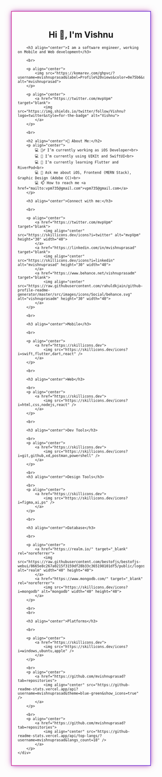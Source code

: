 <!DOCTYPE html>
<html>
<body>
    <div style="border: 2px solid; border-image: linear-gradient(to left, #743ad5, #d53a9d) 1; padding: 20px; border-radius: 10px; box-shadow: 0 0 10px rgba(116, 58, 213, 0.5), 0 0 20px rgba(213, 58, 157, 0.5); margin: 20px;">
        <h1 align="center">Hi 👋, I'm Vishnu</h1>

        <h3 align="center">I am a software engineer, working on Mobile and Web development</h3>

        <br>

        <p align="center">
            <img src="https://komarev.com/ghpvc/?username=mvishnuprasad&label=Profile%20views&color=0e75b6&style=flat" alt="mvishnuprasad">
        </p>

        <p align="center">
            <a href="https://twitter.com/mvpVpm" target="blank">
                <img src="https://img.shields.io/twitter/follow/Vishnu?logo=twitter&style=for-the-badge" alt="Vishnu">
            </a>
        </p>

        <br>

        <h2 align="center">💫 About Me:</h2>
        <p align="center">
            💻 👷‍♂️ I’m currently working as iOS Developer<br>
            💻 🌱 I’m currently using UIKIt and SwiftUI<br>
            💻 🌱 I’m currently learning Flutter and RiverPod<br>
            💻 💬 Ask me about iOS, Frontend (MERN Stack), Graphic Design (Adobe CC)<br>
            💻 📫 How to reach me <a href="mailto:vpm735@gmail.com">vpm735@gmail.com</a>
        </p>

        <h3 align="center">Connect with me:</h3>

        <br>

        <p align="center">
            <a href="https://twitter.com/mvpVpm" target="blank">
                <img align="center" src="https://skillicons.dev/icons?i=twitter" alt="mvpVpm" height="30" width="40">
            </a>
            <a href="https://linkedin.com/in/mvishnuprasad" target="blank">
                <img align="center" src="https://skillicons.dev/icons?i=linkedin" alt="mvishnuprasad" height="30" width="40">
            </a>
            <a href="https://www.behance.net/vishnuprasadm" target="blank">
                <img align="center" src="https://raw.githubusercontent.com/rahuldkjain/github-profile-readme-generator/master/src/images/icons/Social/behance.svg" alt="vishnuprasadm" height="30" width="40">
            </a>
        </p>

        <br>

        <h3 align="center">Mobile</h3>

        <br>

        <p align="center">
            <a href="https://skillicons.dev">
                <img src="https://skillicons.dev/icons?i=swift,flutter,dart,react" />
            </a>
        </p>

        <br>

        <h3 align="center">Web</h3>

        <br>
        <p align="center">
            <a href="https://skillicons.dev">
                <img src="https://skillicons.dev/icons?i=html,css,nodejs,react" />
            </a>
        </p>

        <br>

        <h3 align="center">Dev Tools</h3>

        <br>
        <p align="center">
            <a href="https://skillicons.dev">
                <img src="https://skillicons.dev/icons?i=git,github,xd,postman,powershell" />
            </a>
        </p>

        <br>
        <h3 align="center">Design Tools</h3>

        <br>
        <p align="center">
            <a href="https://skillicons.dev">
                <img src="https://skillicons.dev/icons?i=figma,ai,ps" />
            </a>
        </p>

        <br>

        <h3 align="center">Database</h3>

        <br>

        <p align="center">
            <a href="https://realm.io/" target="_blank" rel="noreferrer">
                <img src="https://raw.githubusercontent.com/bestofjs/bestofjs-webui/8665e8c267a0215f3159df28b33c365198101df5/public/logos/realm.svg" alt="realm" width="40" height="40">
            </a>
            <a href="https://www.mongodb.com/" target="_blank" rel="noreferrer">
                <img src="https://skillicons.dev/icons?i=mongodb" alt="mongodb" width="40" height="40">
            </a>
        </p>

        <br>
        <br>

        <h3 align="center">Platforms</h3>

        <br>

        <p align="center">
            <a href="https://skillicons.dev">
                <img src="https://skillicons.dev/icons?i=windows,ubuntu,apple" />
            </a>
        </p>

        <br>
        <p align="center">
            <a href="https://github.com/mvishnuprasad?tab=repositories">
                <img align="center" src="https://github-readme-stats.vercel.app/api?username=mvishnuprasad&theme=blue-green&show_icons=true" />
            </a>
        </p>

        <br>
        <p align="center">
            <a href="https://github.com/mvishnuprasad?tab=repositories">
                <img align="center" src="https://github-readme-stats.vercel.app/api/top-langs/?username=mvishnuprasad&langs_count=18" />
            </a>
        </p>
    </div>
</body>
</html>
